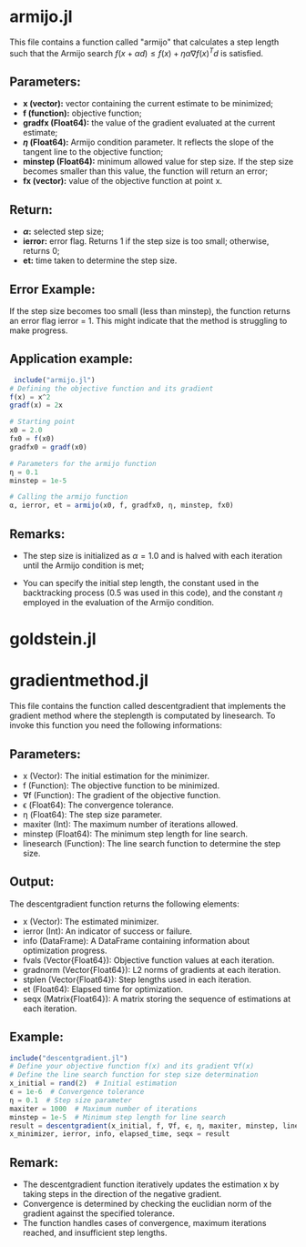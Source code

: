 # armijo.jl

This file contains a function called "armijo" that calculates a step length such that the Armijo search $f(x+\alpha d)\le f(x)+\eta \alpha\nabla f(x)^Td$ is satisfied.

## Parameters:

- **x (vector):** vector containing the current estimate to be minimized;
- **f (function):** objective function;
- **gradfx (Float64):** the value of the gradient evaluated at the current estimate;
- **$\eta$ (Float64):** Armijo condition parameter. It reflects the slope of the tangent line to the objective function;
- **minstep (Float64):** minimum allowed value for step size. If the step size becomes smaller than this value, the function will return an error;
- **fx (vector):** value of the objective function at point x.

## Return:

- **$\alpha$:** selected step size;
- **ierror:** error flag. Returns 1 if the step size is too small; otherwise, returns 0;
- **et:** time taken to determine the step size.

## Error Example:

If the step size becomes too small (less than minstep), the function returns an error flag ierror = 1. This might indicate that the method is struggling to make progress.

## Application example:

```julia
 include("armijo.jl")
# Defining the objective function and its gradient
f(x) = x^2
gradf(x) = 2x

# Starting point
x0 = 2.0
fx0 = f(x0)
gradfx0 = gradf(x0)

# Parameters for the armijo function
η = 0.1
minstep = 1e-5

# Calling the armijo function
α, ierror, et = armijo(x0, f, gradfx0, η, minstep, fx0)
```

## Remarks:

- The step size is initialized as $\alpha=1.0$ and is halved with each iteration until the Armijo condition is met;

- You can specify the initial step length, the constant used in the backtracking process ($0.5$ was used in this code), and the constant $\eta$ employed in the evaluation of the Armijo condition.

# goldstein.jl  




# gradientmethod.jl 

This file contains the function called descentgradient that implements the gradient method where the steplength is computated by linesearch. To invoke this function you need the following informations:

## Parameters:

- x (Vector): The initial estimation for the minimizer.
- f (Function): The objective function to be minimized.
- ∇f (Function): The gradient of the objective function.
- ϵ (Float64): The convergence tolerance.
- η (Float64): The step size parameter.
- maxiter (Int): The maximum number of iterations allowed.
- minstep (Float64): The minimum step length for line search.
- linesearch (Function): The line search function to determine the step size.

## Output:

The descentgradient function returns the following elements:

- x (Vector): The estimated minimizer.
- ierror (Int): An indicator of success or failure.
- info (DataFrame): A DataFrame containing information about optimization progress.
- fvals (Vector{Float64}): Objective function values at each iteration.
- gradnorm (Vector{Float64}): L2 norms of gradients at each iteration.
- stplen (Vector{Float64}): Step lengths used in each iteration.
- et (Float64): Elapsed time for optimization.
- seqx (Matrix{Float64}): A matrix storing the sequence of estimations at each iteration.

## Example:

```julia
include("descentgradient.jl")
# Define your objective function f(x) and its gradient ∇f(x)
# Define the line search function for step size determination
x_initial = rand(2)  # Initial estimation
ϵ = 1e-6  # Convergence tolerance
η = 0.1  # Step size parameter
maxiter = 1000  # Maximum number of iterations
minstep = 1e-5  # Minimum step length for line search
result = descentgradient(x_initial, f, ∇f, ϵ, η, maxiter, minstep, linesearch)
x_minimizer, ierror, info, elapsed_time, seqx = result
```

## Remark:

- The descentgradient function iteratively updates the estimation x by taking steps in the direction of the negative gradient.
- Convergence is determined by checking the euclidian norm of the gradient against the specified tolerance.
- The function handles cases of convergence, maximum iterations reached, and insufficient step lengths.

